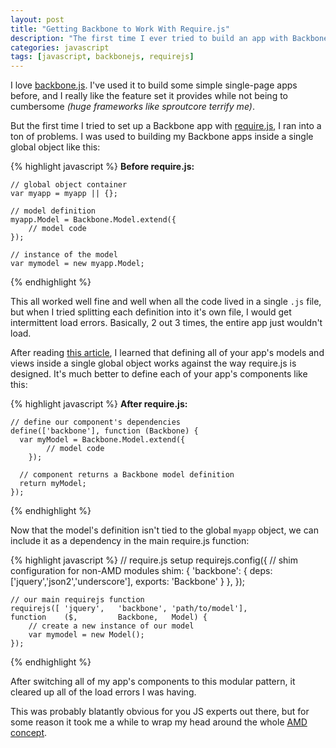 ```yaml
---
layout: post
title: "Getting Backbone to Work With Require.js"
description: "The first time I ever tried to build an app with Backbone.js and Require.js, I ran into huge problems. Turns out it was easier than I thought."
categories: javascript
tags: [javascript, backbonejs, requirejs]
---
```


I love [backbone.js](http://backbonejs.org "backbonejs.org"). I've used it to build some simple single-page apps before, and I really like the feature set it provides while not being to cumbersome _(huge frameworks like sproutcore terrify me)_.

But the first time I tried to set up a Backbone app with [require.js](http://requirejs.org "requirejs.org"), I ran into a ton of problems. I was used to building my Backbone apps inside a single global object like this:

{% highlight javascript %}
__Before require.js:__

    // global object container
    var myapp = myapp || {};

    // model definition
    myapp.Model = Backbone.Model.extend({
    	// model code
    });

    // instance of the model
    var mymodel = new myapp.Model;
{% endhighlight %}

This all worked well fine and well when all the code lived in a single `.js` file, but when I tried splitting each definition into it's own file, I would get intermittent load errors. Basically, 2 out 3 times, the entire app just wouldn't load.

After reading [this article](http://backbonetutorials.com/organizing-backbone-using-modules/ "backbonetutorials.com"), I learned that defining all of your app's models and views inside a single global object works against the way require.js is designed. It's much better to define each of your app's components like this:

{% highlight javascript %}
__After require.js:__

    // define our component's dependencies
    define(['backbone'], function (Backbone) {
      var myModel = Backbone.Model.extend({
    		// model code
    	});

      // component returns a Backbone model definition
      return myModel;
    });
{% endhighlight %}
	
Now that the model's definition isn't tied to the global `myapp` object, we can include it as a dependency in the main require.js function:

{% highlight javascript %}
	// require.js setup
	requirejs.config({
		// shim configuration for non-AMD modules
		shim: {
			'backbone': {
				deps: ['jquery','json2','underscore'],
				exports: 'Backbone'
			}
		},
	});

	// our main requirejs function
	requirejs([	'jquery',	'backbone',	'path/to/model'],
	function	($,			Backbone,	Model) {
		// create a new instance of our model
		var mymodel = new Model();
	});
{% endhighlight %}

After switching all of my app's components to this modular pattern, it cleared up all of the load errors I was having.

This was probably blatantly obvious for you JS experts out there, but for some reason it took me a while to wrap my head around the whole [AMD concept](http://backbonetutorials.com/organizing-backbone-using-modules/ "backbonetutorials.com").
